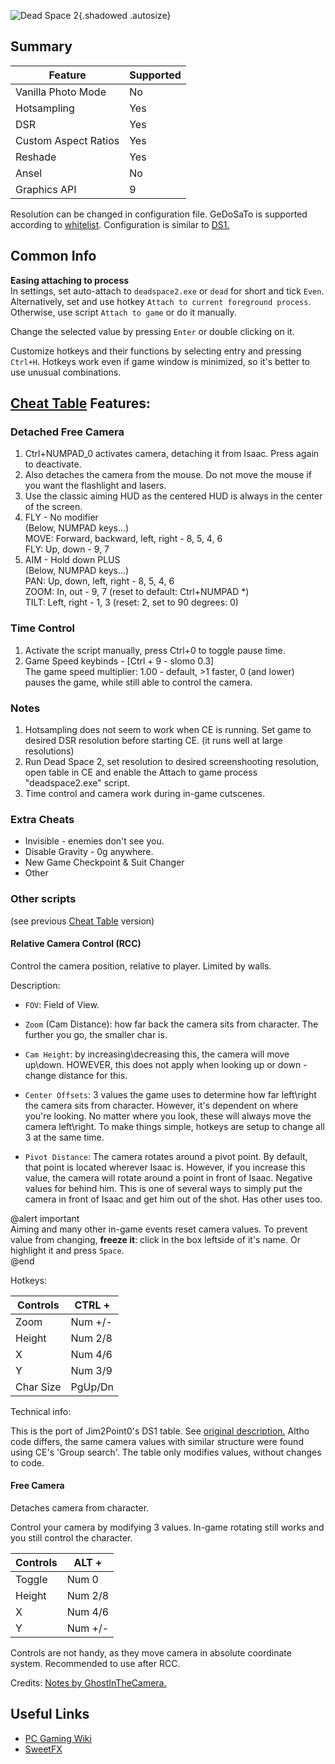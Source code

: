 ![Dead Space 2](../Images/DeadSpace2_header.png "Shot by Jim2point0"){.shadowed .autosize}

## Summary

Feature | Supported
--|--
Vanilla Photo Mode | No
Hotsampling | Yes
DSR | Yes
Custom Aspect Ratios | Yes
Reshade | Yes 
Ansel | No
Graphics API | 9

Resolution can be changed in configuration file. GeDoSaTo is supported according to [whitelist](https://github.com/PeterTh/gedosato/blob/master/pack/config/whitelist.txt#L52). 
Configuration is similar to [DS1.](https://steamcommunity.com/sharedfiles/filedetails/?id=604010024) 

## Common Info

**Easing attaching to process**  
In settings, set auto-attach to `deadspace2.exe` or `dead` for short and tick `Even`.  
Alternatively, set and use hotkey `Attach to current foreground process`.  
Otherwise, use script `Attach to game` or do it manually.

Change the selected value by pressing `Enter` or double clicking on it.

Customize hotkeys and their functions by selecting entry and pressing `Ctrl+H`. Hotkeys work even if game window is minimized, so it's better to use unusual combinations.

## [Cheat Table](../CheatTables/deadspace2_v2a.CT) Features:

### Detached Free Camera
  1. Ctrl+NUMPAD_0 activates camera, detaching it from Isaac. Press again to deactivate.
  2. Also detaches the camera from the mouse. Do not move the mouse if you want the flashlight and lasers. 
  3. Use the classic aiming HUD as the centered HUD is always in the center of the screen. 
  4. FLY - No modifier  
      (Below, NUMPAD keys...)  
      MOVE: Forward, backward, left, right - 8, 5, 4, 6  
      FLY: Up, down - 9, 7  
  5. AIM - Hold down PLUS  
      (Below, NUMPAD keys...)  
      PAN: Up, down, left, right - 8, 5, 4, 6  
      ZOOM: In, out - 9, 7 (reset to default: Ctrl+NUMPAD *)  
      TILT: Left, right - 1, 3 (reset: 2, set to 90 degrees: 0)  

### Time Control
  1. Activate the script manually, press Ctrl+0 to toggle pause time.
  2. Game Speed  keybinds - [Ctrl + 9 - slomo 0.3]  
The game speed multiplier: 1.00 - default, >1 faster, 0 (and lower) pauses the game, while still able to control the camera.  

### Notes
  1. Hotsampling does not seem to work when CE is running. Set game to desired DSR resolution before starting CE. (it runs well at large resolutions)
  2. Run Dead Space 2, set resolution to desired screenshooting resolution, open table in CE and enable the Attach to game process "deadspace2.exe" script.
  3. Time control and camera work during in-game cutscenes.

### Extra Cheats

- Invisible - enemies don't see you.
- Disable Gravity - 0g anywhere.
- New Game Checkpoint & Suit Changer
- Other

### Other scripts
(see previous [Cheat Table](../CheatTables/DeadSpace2_camera.CT) version)

#### Relative Camera Control (RCC)
Control the camera position, relative to player. Limited by walls. 

Description:

- `FOV`: Field of View.
- `Zoom` (Cam Distance): how far back the camera sits from character. The further you go, the smaller char is. 

- `Cam Height`: by increasing\decreasing this, the camera will move up\down. HOWEVER, this does not apply when looking up or down - change distance for this.

- `Center Offsets`: 3 values the game uses to determine how far left\right the camera sits from character. However, it's dependent on where you're looking. No matter where you look, these will always move the camera left\right. To make things simple, hotkeys are setup to change all 3 at the same time.

- `Pivot Distance`: The camera rotates around a pivot point. By default, that point is located wherever Isaac is. However, if you increase this value, the camera will rotate around a point in front of Isaac. Negative values for behind him. This is one of several ways to simply put the camera in front of Isaac and get him out of the shot. Has other uses too.

@alert important  
Aiming and many other in-game events reset camera values. To prevent value from changing, **freeze it**: click in the box leftside of it's name. Or highlight it and press `Space`.  
@end

Hotkeys:

Controls|CTRL +
--|--
Zoom|Num +/-
Height|Num 2/8
X|Num 4/6
Y|Num 3/9
Char Size|PgUp/Dn

Technical info: 

This is the port of Jim2Point0's DS1 table. See [original description.](https://web.archive.org/web/20141021190640/flickr.com/groups/deadendthrills/discuss/72157631765632995/) Altho code differs, the same camera values with similar structure were found using CE's 'Group search'. The table only modifies values, without changes to code.

#### Free Camera
Detaches camera from character. 

Control your camera by modifying 3 values. In-game rotating still works and you still control the character. 

Controls|ALT +
--|--
Toggle|Num 0
Height|Num 2/8
X|Num 4/6
Y|Num +/-

Controls are not handy, as they move camera in absolute coordinate system. Recommended to use after RCC.

Credits: [Notes by GhostInTheCamera.](https://github.com/ghostinthecamera/PhotomodeCheatTables/blob/master/WIP/Dead%20Space%202/notes.txt)

## Useful Links

- [PC Gaming Wiki](https://www.pcgamingwiki.com/wiki/Dead_Space_2)
- [SweetFX](https://sfx.thelazy.net/games/game/30/)
